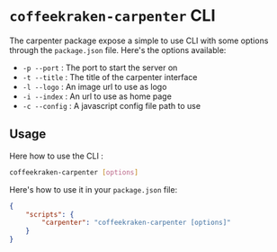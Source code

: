# ```coffeekraken-carpenter``` CLI

The carpenter package expose a simple to use CLI with some options through the ```package.json``` file. Here's the options available:

- ```-p --port``` : The port to start the server on
- ```-t --title``` : The title of the carpenter interface
- ```-l --logo``` : An image url to use as logo
- ```-i --index``` : An url to use as home page
- ```-c --config``` : A javascript config file path to use

## Usage

Here how to use the CLI :

```sh
coffeekraken-carpenter [options]
```

Here's how to use it in your ```package.json``` file:

```json
{
	"scripts": {
		"carpenter": "coffeekraken-carpenter [options]"
	}
}
```
